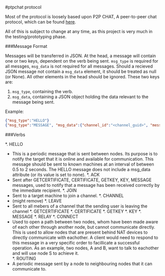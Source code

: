 #ptpchat protocol

Most of the protocol is loosely based upon P2P CHAT, A peer-to-peer chat protocol, which can be found [here][1].

All of this is subject to change at any time, as this project is very much in the testing/prototyping phase.

###Message Format 

Messages will be transferred in JSON. At the head, a message will contain one or two keys, dependent on the verb being sent. `msg_type` is required for all messges, `msg_data` is not required for all messages. Should a recieved JSON message not contain a `msg_data` element, it should be treated as null (or None). All other elements in the head should be ignored. These two keys are:

1. `msg_type`, containing the verb.
2. `msg_data`, containing a JSON object holding the data relevant to the message being sent. 

Example:

```json
{"msg_type":"HELLO"}
{"msg_type":"MESSAGE", "msg_data":{"channel_id":"<channel_guid>", "message":"<message>"}}
```

###Verbs

*. HELLO
 * This is a periodic message that is sent between nodes. Its purpose is to notify the target that it is online and available for communication. This message should be sent to known machines at an interval of between 0.5 to 2 seconds. The HELLO message does not include a msg_data attribute (or its value is set to none).
*. ACK
 * Sent after GETCERTIFICATE, CERTIFICATE, GETKEY, KEY, MESSAGE messages, used to notify that a message has been received correctly by the immediate recipient.
*. JOIN
 * Sent to a target machine to join a channel.
*. CHANNEL
 * (might remove)
*. LEAVE
 * Sent to all mebers of a channel that the sending user is leaving the channel
*. GETCERTIFICATE
*. CERTIFICATE
*. GETKEY
*. KEY
*. MESSAGE
*. RELAY
*. CONNECT
 * Used to open a path between two nodes, whom have been made aware of each other through another node, but cannot communicate directly. This is used to allow nodes that are present behind NAT devices to directly communicate with eachother. A client would need to respond to this message in a very specific order to facillicate a successful operation. As an example, two nodes, A and B, want to talk to eachother and will use node S to achieve it.  
*. ROUTING
 * A periodic message sent by a node to neighbouring nodes that it can communicate to. 


[1]: https://tools.ietf.org/html/draft-strauss-p2p-chat-08
